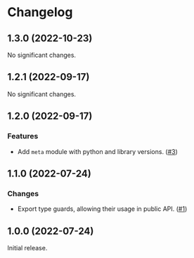 # Changelog

<!-- changelogging: start -->

## 1.3.0 (2022-10-23)

No significant changes.

## 1.2.1 (2022-09-17)

No significant changes.

## 1.2.0 (2022-09-17)

### Features

- Add `meta` module with python and library versions.
  ([#3](https://github.com/nekitdev/versions/pull/3))

## 1.1.0 (2022-07-24)

### Changes

- Export type guards, allowing their usage in public API.
  ([#1](https://github.com/nekitdev/versions/pull/1))

## 1.0.0 (2022-07-24)

Initial release.
